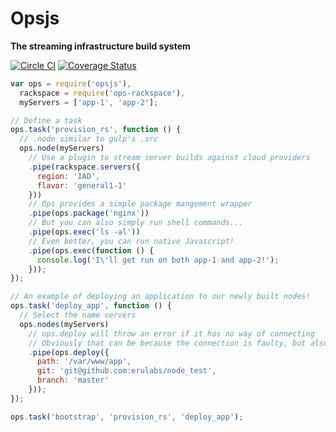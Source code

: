 # Opsjs
**The streaming infrastructure build system**

[![Circle CI](https://circleci.com/gh/erulabs/opsjs/tree/master.png?style=shield)](https://circleci.com/gh/erulabs/opsjs/tree/master) [![Coverage Status](https://coveralls.io/repos/erulabs/opsjs/badge.svg?branch=master)](https://coveralls.io/r/erulabs/opsjs?branch=master)

```javascript
var ops = require('opsjs'),
  rackspace = require('ops-rackspace'),
  myServers = ['app-1', 'app-2'];

// Define a task
ops.task('provision_rs', function () {
  // .node similar to gulp's .src
  ops.node(myServers)
    // Use a plugin to stream server builds against cloud providers
    .pipe(rackspace.servers({
      region: 'IAD',
      flavor: 'general1-1'
    }))
    // Ops provides a simple package mangement wrapper
    .pipe(ops.package('nginx'))
    // But you can also simply run shell commands...
    .pipe(ops.exec('ls -al'))
    // Even better, you can run native Javascript!
    .pipe(ops.exec(function () {
      console.log('I\'ll get run on both app-1 and app-2!');
    }));
});

// An example of deploying an application to our newly built nodes!
ops.task('deploy_app', function () {
  // Select the name servers
  ops.nodes(myServers)
    // ops.deploy will throw an error if it has no way of connecting
    // Obviously that can be because the connection is faulty, but also if the node hasnt been provisioned yet.
    .pipe(ops.deploy({
      path: '/var/www/app',
      git: 'git@github.com:erulabs/node_test',
      branch: 'master'
    }));
});

ops.task('bootstrap', 'provision_rs', 'deploy_app');
```
